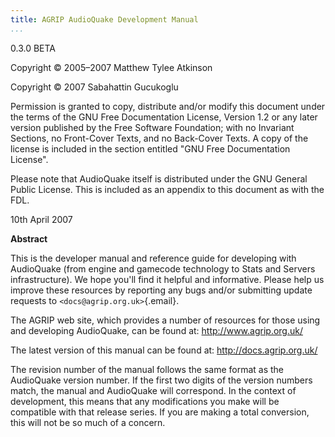 ```yaml
---
title: AGRIP AudioQuake Development Manual
...
```


0.3.0 BETA

Copyright © 2005–2007 Matthew Tylee Atkinson

Copyright © 2007 Sabahattin Gucukoglu

Permission is granted to copy, distribute and/or modify this document
under the terms of the GNU Free Documentation License, Version 1.2 or
any later version published by the Free Software Foundation; with no
Invariant Sections, no Front-Cover Texts, and no Back-Cover Texts. A
copy of the license is included in the section entitled "GNU Free
Documentation License".

Please note that AudioQuake itself is distributed under the GNU General
Public License. This is included as an appendix to this document as with
the FDL.

10th April 2007

**Abstract**

This is the developer manual and reference guide for developing with
AudioQuake (from engine and gamecode technology to Stats and Servers
infrastructure). We hope you'll find it helpful and informative. Please
help us improve these resources by reporting any bugs and/or submitting
update requests to `<docs@agrip.org.uk>`{.email}.

The AGRIP web site, which provides a number of resources for those using
and developing AudioQuake, can be found at: <http://www.agrip.org.uk/>

The latest version of this manual can be found at:
<http://docs.agrip.org.uk/>

The revision number of the manual follows the same format as the
AudioQuake version number. If the first two digits of the version
numbers match, the manual and AudioQuake will correspond. In the context
of development, this means that any modifications you make will be
compatible with that release series. If you are making a total
conversion, this will not be so much of a concern.
